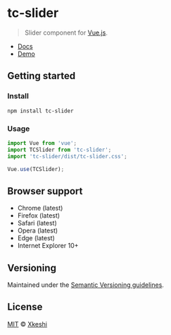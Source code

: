 # tc-slider

> Slider component for [Vue.js](https://vuejs.org/).

- [Docs](docs/index.md)
- [Demo](https://xkeshi.github.io/eks/#/components/slider)

## Getting started

### Install

```shell
npm install tc-slider
```

### Usage

```js
import Vue from 'vue';
import TCSlider from 'tc-slider';
import 'tc-slider/dist/tc-slider.css';

Vue.use(TCSlider);
```

## Browser support

- Chrome (latest)
- Firefox (latest)
- Safari (latest)
- Opera (latest)
- Edge (latest)
- Internet Explorer 10+

## Versioning

Maintained under the [Semantic Versioning guidelines](http://semver.org).

## License

[MIT](http://opensource.org/licenses/MIT) © [Xkeshi](http://xkeshi.com)
